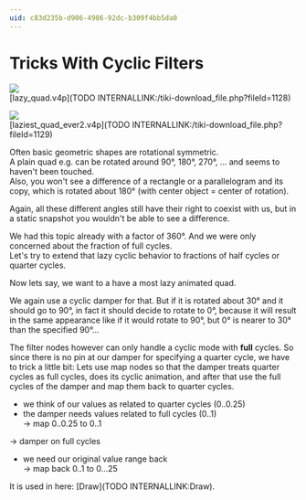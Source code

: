 ```yaml
---
uid: c83d235b-d906-4986-92dc-b309f4bb5da0
---
```


# Tricks With Cyclic Filters

![](~/img/lazy_quad_2007.04.2017.47.19.jpg "")  
[lazy_quad.v4p](TODO INTERNALLINK:/tiki-download_file.php?fileId=1128)  

![](~/img/laziest_quad_ever2_2007.04.2018.10.28.jpg "")  
[laziest_quad_ever2.v4p](TODO INTERNALLINK:/tiki-download_file.php?fileId=1129)  

Often basic geometric shapes are rotational symmetric.  
A plain quad e.g. can be rotated around 90°, 180°, 270°, ... and seems to haven't been touched.  
Also, you won't see a difference of a rectangle or a parallelogram and its copy, which is rotated about 180° (with center object = center of rotation).  

Again, all these different angles still have their right to coexist with us, but in a static snapshot you wouldn't be able to see a difference.  

We had this topic already with a factor of 360°. And we were only concerned about the fraction of full cycles.  
Let's try to extend that lazy cyclic behavior to fractions of half cycles or quarter cycles.  

Now lets say, we want to a have a most lazy animated quad.   

We again use a cyclic damper for that. But if it is rotated about 30° and it should go to 90°, in fact it should decide to rotate to 0°, because it will result in the same appearance like if it would rotate to 90°, but 0° is nearer to 30° than the specified 90°...  

The filter nodes however can only handle a cyclic mode with **full** cycles. So since there is no pin at our damper for specifying a quarter cycle, we have to trick a little bit: Lets use map nodes so that the damper treats quarter cycles as full cycles, does its cyclic animation, and after that use the full cycles of the damper and map them back to quarter cycles.  

* we think of our values as related to quarter cycles (0..0.25)  
* the damper needs values related to full cycles (0..1)  
 -> map 0..0.25 to 0..1

 -> damper on full cycles

* we need our original value range back  
 -> map back 0..1 to 0...25

It is used in here: [Draw](TODO INTERNALLINK:Draw).  


